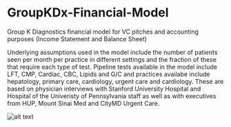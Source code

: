 # GroupKDx-Financial-Model
Group K Diagnostics financial model for VC pitches and accounting purposes (Income Statement and Balance Sheet)

Underlying assumptions used in the model include the number of patients seen per month per practice in different settings and the fraction of these that require each type of test. Pipeline tests available in the model include LFT, CMP, Cardiac, CBC, Lipids and G/C and practices availabe include hepatology, primary care, cardiology, urgent care and cardiology. These are based on physician interviews with Stanford University Hospital and Hospital of the Univeristy of Pennsylvania staff as well as with executives from HUP, Mount Sinai Med and CityMD Urgent Care.

![alt text](https://raw.githubusercontent.com/username/projectname/branch/path/to/img.png)
